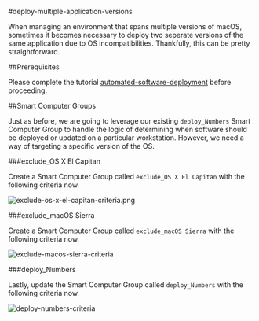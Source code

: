 #deploy-multiple-application-versions

When managing an environment that spans multiple versions of macOS, sometimes it becomes necessary to deploy two seperate versions of the same application due to OS incompatibilities. Thankfully, this can be pretty straightforward.

##Prerequisites

Please complete the tutorial [automated-software-deployment](https://github.com/ToplessBanana/tutorials/tree/master/HOW-TO-automated-software-deployment) before proceeding.

##Smart Computer Groups

Just as before, we are going to leverage our existing `deploy_Numbers` Smart Computer Group to handle the logic of determining when software should be deployed or updated on a particular workstation. However, we need a way of targeting a specific version of the OS.

###exclude_OS X El Capitan

Create a Smart Computer Group called `exclude_OS X El Capitan` with the following criteria now.

![exclude-os-x-el-capitan-criteria.png](https://github.com/ToplessBanana/tutorials/blob/master/HOW-TO-deploy-multiple-application-versions/resources/exclude-os-x-el-capitan-criteria.png)

###exclude_macOS Sierra

Create a Smart Computer Group called `exclude_macOS Sierra` with the following criteria now.

![exclude-macos-sierra-criteria](https://github.com/ToplessBanana/tutorials/blob/master/HOW-TO-deploy-multiple-application-versions/resources/exclude-macos-sierra-criteria.png)

###deploy_Numbers

Lastly, update the Smart Computer Group called `deploy_Numbers` with the following criteria now.

![deploy-numbers-criteria](https://github.com/ToplessBanana/tutorials/blob/master/HOW-TO-deploy-multiple-application-versions/resources/deploy-numbers-criteria.png)
